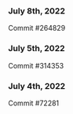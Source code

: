 ### July 8th, 2022

Commit #264829

### July 5th, 2022

Commit #314353


### July 4th, 2022

Commit #72281
